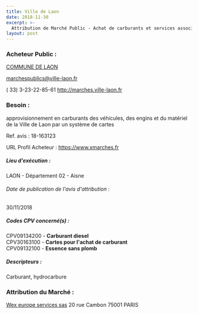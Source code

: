 ```yaml
---
title: Ville de Laon
date: 2018-11-30
excerpt: >-
  Attribution de Marché Public - Achat de carburants et services associés.
layout: post
---
```


### Acheteur Public : 
<a href="/acheteur-134/siren-210203873"> COMMUNE DE LAON</a><br/>



marchespublics@ville-laon.fr

( 33) 3-23-22-85-61
http://marches.ville-laon.fr
### Besoin :

approvisionnement en carburants des véhicules, des engins et du matériel de la Ville de Laon par un système de cartes

Ref. avis : 18-163123

URL Profil Acheteur : https://www.xmarches.fr

##### Lieu d'exécution :

LAON - Département 02 - Aisne

###### Date de publication de l'avis d'attribution : 
30/11/2018

##### Codes CPV concerné(s) :
CPV09134200 - **Carburant diesel** <br/>
CPV30163100 - **Cartes pour l'achat de carburant** <br/>
CPV09132100 - **Essence sans plomb** <br/>

##### Descripteurs :
Carburant, hydrocarbure <br/>

### Attribution du Marché :
<a href="/entreprise-577/siren-801050493"> Wex europe services sas</a>    20 rue Cambon 75001 PARIS <br/>

